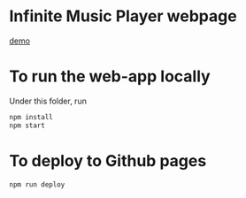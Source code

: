 # Infinite Music Player webpage

[demo](https://zihe-zhao.github.io/music-player)


# To run the web-app locally

Under this folder, run
```bash
npm install
npm start
```

# To deploy to Github pages

```bash
npm run deploy
```